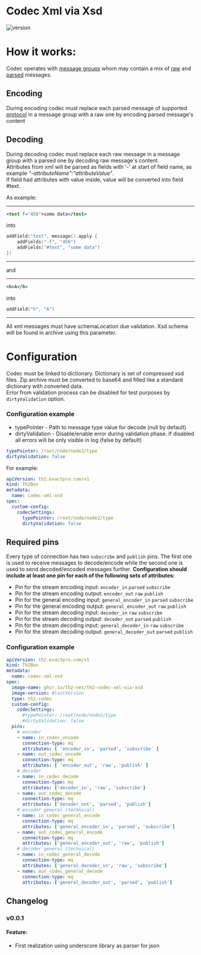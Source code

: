 # Codec Xml via Xsd
![version](https://img.shields.io/badge/version-0.0.1-blue.svg)

# How it works:

Codec operates with [message groups](https://github.com/th2-net/th2-grpc-common/blob/f2794b2c5c8ae945e7500677439809db9c576c43/src/main/proto/th2_grpc_common/common.proto#L97)
whom may contain a mix of [raw](https://github.com/th2-net/th2-grpc-common/blob/f2794b2c5c8ae945e7500677439809db9c576c43/src/main/proto/th2_grpc_common/common.proto#L84)
and [parsed](https://github.com/th2-net/th2-grpc-common/blob/f2794b2c5c8ae945e7500677439809db9c576c43/src/main/proto/th2_grpc_common/common.proto#L78) messages.

## Encoding

During encoding codec must replace each parsed message of supported [protocol](https://github.com/th2-net/th2-grpc-common/blob/f2794b2c5c8ae945e7500677439809db9c576c43/src/main/proto/th2_grpc_common/common.proto#L47)
in a message group with a raw one by encoding parsed message's content

## Decoding

During decoding codec must replace each raw message in a message group with a parsed one by decoding raw message's content.\
Attributes from xml will be parsed as fields with '-' at start of field name, as example *"-attributeName":"attributeValue"*.\
If field had attributes with value inside, value will be converted into field #text.

As example: 

---
```xml
<test f="456">some data</test>
``` 
into 
```kotlin
addField("test", message().apply {
    addFields("-f", "456")
    addFields("#text", "some data")
})
```
---

and

---

```xml
<h>A</h>
``` 
into
```kotlin
addField("h", "A")
```
---

All xml messages must have schemaLocation due validation. Xsd schema will be found in archive using this parameter.

# Configuration

Codec must be linked to dictionary. Dictionary is set of compressed xsd files. Zip archive must be converted to base64 and filled like a standard dictionary with converted data.\
Error from validation process can be disabled for test purposes by `dirtyValidation` option.

### Configuration example

* typePointer - Path to message type value for decode (null by default)
* dirtyValidation - Disable/enable error during validation phase. If disabled all errors will be only visible in log  (false by default)

```yaml
typePointer: /root/node/node2/type
dirtyValidation: false
```

For example:

```yaml
apiVersion: th2.exactpro.com/v1
kind: Th2Box
metadata:
  name: codec-xml-xsd
spec:
  custom-config:
    codecSettings:
      typePointer: /root/node/node2/type
      dirtyValidation: false
```

## Required pins

Every type of connection has two `subscribe` and `publish` pins.
The first one is used to receive messages to decode/encode while the second one is used to send decoded/encoded messages further.
**Configuration should include at least one pin for each of the following sets of attributes:**
+ Pin for the stream encoding input: `encoder_in` `parsed` `subscribe`
+ Pin for the stream encoding output: `encoder_out` `raw` `publish`
+ Pin for the general encoding input: `general_encoder_in` `parsed` `subscribe`
+ Pin for the general encoding output: `general_encoder_out` `raw` `publish`
+ Pin for the stream decoding input: `decoder_in` `raw` `subscribe`
+ Pin for the stream decoding output: `decoder_out` `parsed` `publish`
+ Pin for the stream decoding input: `general_decoder_in` `raw` `subscribe`
+ Pin for the stream decoding output: `general_decoder_out` `parsed` `publish`

### Configuration example

```yaml
apiVersion: th2.exactpro.com/v1
kind: Th2Box
metadata:
  name: codec-xml-xsd
spec:
  image-name: ghcr.io/th2-net/th2-codec-xml-via-xsd
  image-version: #lastVersion
  type: th2-codec
  custom-config:
    codecSettings:
      #typePointer: /root/node/node2/type
      #dirtyValidation: false
  pins:
    # encoder
    - name: in_codec_encode
      connection-type: mq
      attributes: [ 'encoder_in', 'parsed', 'subscribe' ]
    - name: out_codec_encode
      connection-type: mq
      attributes: [ 'encoder_out', 'raw', 'publish' ]
    # decoder
    - name: in_codec_decode
      connection-type: mq
      attributes: ['decoder_in', 'raw', 'subscribe']
    - name: out_codec_decode
      connection-type: mq
      attributes: ['decoder_out', 'parsed', 'publish']
    # encoder general (technical)
    - name: in_codec_general_encode
      connection-type: mq
      attributes: ['general_encoder_in', 'parsed', 'subscribe']
    - name: out_codec_general_encode
      connection-type: mq
      attributes: ['general_encoder_out', 'raw', 'publish']
    # decoder general (technical)
    - name: in_codec_general_decode
      connection-type: mq
      attributes: ['general_decoder_in', 'raw', 'subscribe']
    - name: out_codec_general_decode
      connection-type: mq
      attributes: ['general_decoder_out', 'parsed', 'publish']
```

## Changelog

### v0.0.1

#### Feature:

* First realization using underscore library as parser for json